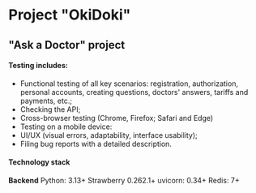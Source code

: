 # Project "OkiDoki"
## "Ask a Doctor" project
#### Testing includes:
- Functional testing of all key scenarios: registration, authorization, personal accounts, creating questions, doctors' answers, tariffs and payments, etc.;
- Checking the API;
- Cross-browser testing (Chrome, Firefox; Safari and Edge)
- Testing on a mobile device:
- UI/UX (visual errors, adaptability, interface usability);
- Filing bug reports with a detailed description.

#### Technology stack
**Backend**
Python: 3.13+
Strawberry 0.262.1+
uvicorn: 0.34+
Redis: 7+
